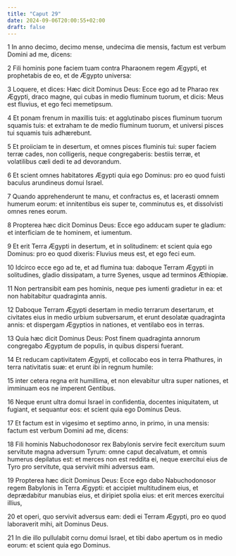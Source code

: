 ```yaml
---
title: "Caput 29"
date: 2024-09-06T20:00:55+02:00
draft: false
---
```



1 In anno decimo, decimo mense, undecima die mensis, factum est verbum Domini ad me, dicens:

2 Fili hominis pone faciem tuam contra Pharaonem regem Ægypti, et prophetabis de eo, et de Ægypto universa:

3 Loquere, et dices: Hæc dicit Dominus Deus: Ecce ego ad te Pharao rex Ægypti, draco magne, qui cubas in medio fluminum tuorum, et dicis: Meus est fluvius, et ego feci memetipsum.

4 Et ponam frenum in maxillis tuis: et agglutinabo pisces fluminum tuorum squamis tuis: et extraham te de medio fluminum tuorum, et universi pisces tui squamis tuis adhærebunt.

5 Et proiiciam te in desertum, et omnes pisces fluminis tui: super faciem terræ cades, non colligeris, neque congregaberis: bestiis terræ, et volatilibus cæli dedi te ad devorandum.

6 Et scient omnes habitatores Ægypti quia ego Dominus: pro eo quod fuisti baculus arundineus domui Israel.

7 Quando apprehenderunt te manu, et confractus es, et lacerasti omnem humerum eorum: et innitentibus eis super te, comminutus es, et dissolvisti omnes renes eorum.

8 Propterea hæc dicit Dominus Deus: Ecce ego adducam super te gladium: et interficiam de te hominem, et iumentum.

9 Et erit Terra Ægypti in desertum, et in solitudinem: et scient quia ego Dominus: pro eo quod dixeris: Fluvius meus est, et ego feci eum.

10 Idcirco ecce ego ad te, et ad flumina tua: daboque Terram Ægypti in solitudines, gladio dissipatam, a turre Syenes, usque ad terminos Æthiopiæ.

11 Non pertransibit eam pes hominis, neque pes iumenti gradietur in ea: et non habitabitur quadraginta annis.

12 Daboque Terram Ægypti desertam in medio terrarum desertarum, et civitates eius in medio urbium subversarum, et erunt desolatæ quadraginta annis: et dispergam Ægyptios in nationes, et ventilabo eos in terras.

13 Quia hæc dicit Dominus Deus: Post finem quadraginta annorum congregabo Ægyptum de populis, in quibus dispersi fuerant.

14 Et reducam captivitatem Ægypti, et collocabo eos in terra Phathures, in terra nativitatis suæ: et erunt ibi in regnum humile:

15 inter cetera regna erit humillima, et non elevabitur ultra super nationes, et imminuam eos ne imperent Gentibus.

16 Neque erunt ultra domui Israel in confidentia, docentes iniquitatem, ut fugiant, et sequantur eos: et scient quia ego Dominus Deus.

17 Et factum est in vigesimo et septimo anno, in primo, in una mensis: factum est verbum Domini ad me, dicens:

18 Fili hominis Nabuchodonosor rex Babylonis servire fecit exercitum suum servitute magna adversum Tyrum: omne caput decalvatum, et omnis humerus depilatus est: et merces non est reddita ei, neque exercitui eius de Tyro pro servitute, qua servivit mihi adversus eam.

19 Propterea hæc dicit Dominus Deus: Ecce ego dabo Nabuchodonosor regem Babylonis in Terra Ægypti: et accipiet multitudinem eius, et deprædabitur manubias eius, et diripiet spolia eius: et erit merces exercitui illius,

20 et operi, quo servivit adversus eam: dedi ei Terram Ægypti, pro eo quod laboraverit mihi, ait Dominus Deus.

21 In die illo pullulabit cornu domui Israel, et tibi dabo apertum os in medio eorum: et scient quia ego Dominus.

